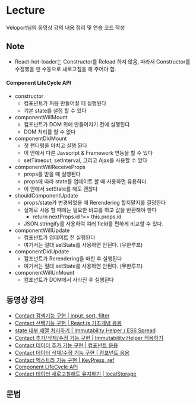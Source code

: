 # Lecture
Veloport님의 동영상 강의 내용 정리 및 연습 코드 작성

## Note
- React-hot-loader는 Constructor를 Reload 하지 않음, 따라서 Constructor를 수정했을 땐 수동으로 새로고침을 해 주어야 함.

#### Component LifeCycle API
- constructor
    - 컴포넌트가 처음 만들어질 때 실행된다
    - 기본 state를 설정 할 수 있다
- componentWillMount
    - 컴포넌트가 DOM 위에 만들어지기 전에 실행된다
    - DOM 처리를 할 수 없다
- componentDidMount
    - 첫 랜더링을 마치고 실행 된다
    - 이 안에서 다른 Javscript & Framework 연동을 할 수 있다
    - setTimeout, setInterval, 그리고 Ajax를 사용할 수 있다
- componentWillReceiveProps
    - props를 받을 때 실행된다
    - props에 따라 state를 업데이트 할 때 사용하면 유용하다
    - 이 안에서 setState를 해도 괜찮다
- shouldComponentUpdate
    - props/state가 변경되었을 때 Rerendering 할지말지를 결정한다
    - 실제로 사용 할 때에는 필요한 비교를 하고 값을 반환해야 한다
        - return nextProps.id !== this.props.id
    - JSON.stringify를 사용하여 여러 field를 편하게 비교할 수 있다.
- componentWillUpdate
    - 컴포넌트가 업데이트 전 실행된다
    - 여기서는 절대 setState를 사용하면 안된다. (무한루프)
- componentDidUpdate
    - 컴포넌트가 Rerendering을 마친 후 실행된다
    - 여기서는 절대 setState를 사용하면 안된다. (무한루프)
- componentWillUnMount
    - 컴포넌트가 DOM에서 사라진 후 실행된다

## 동영상 강의
- [Contact 검색기능 구현 | input, sort, filter](https://www.youtube.com/watch?v=LSTVOuyF6zE&index=12&list=PL9FpF_z-xR_GMujql3S_XGV2SpdfDBkeC)
- [Contact 선택기능 구현 | React.js 기초개념 응용](https://www.youtube.com/watch?v=j8oalkWrQrg&index=13&list=PL9FpF_z-xR_GMujql3S_XGV2SpdfDBkeC)
- [state 내부 배열 처리하기 | Immutability Helper / ES6 Spread](https://www.youtube.com/watch?v=l5bt79f4aHs&list=PL9FpF_z-xR_GMujql3S_XGV2SpdfDBkeC&index=14)
- [Contact 추가/삭제/수정 기능 구현 | Immutability Helper 적용하기](https://www.youtube.com/watch?v=48ZtoaWIL_Y&index=15&list=PL9FpF_z-xR_GMujql3S_XGV2SpdfDBkeC)
- [Contact 데이터 추가 기능 구현 | 컴포넌트 응용](https://www.youtube.com/watch?v=L2HZ2OLIhuc&list=PL9FpF_z-xR_GMujql3S_XGV2SpdfDBkeC&index=16)
- [Contact 데이터 삭제/수정 기능 구현 | 컴포넌트 응용](https://www.youtube.com/watch?v=u6aJjPw0c_c&index=17&list=PL9FpF_z-xR_GMujql3S_XGV2SpdfDBkeC)
- [Contact 엑스트라 기능 구현 | KeyPress, ref](https://www.youtube.com/watch?v=_cnRCixxaHQ&index=18&list=PL9FpF_z-xR_GMujql3S_XGV2SpdfDBkeC)
- [Component LifeCycle API](https://www.youtube.com/watch?v=OUAOo1N-EDs&list=PL9FpF_z-xR_GMujql3S_XGV2SpdfDBkeC&index=19)
- [Contact 데이터 새로고침해도 유지하기 | localStorage](https://www.youtube.com/watch?v=C_qTjHBlkks&index=20&list=PL9FpF_z-xR_GMujql3S_XGV2SpdfDBkeC)

## 문법